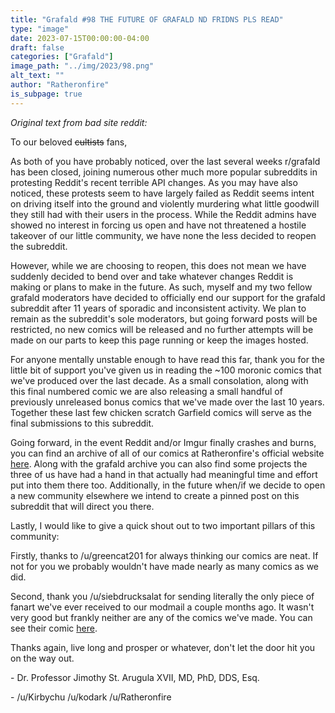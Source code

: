 ```yaml
---
title: "Grafald #98 THE FUTURE OF GRAFALD ND FRIDNS PLS READ"
type: "image"
date: 2023-07-15T00:00:00-04:00
draft: false
categories: ["Grafald"]
image_path: "../img/2023/98.png"
alt_text: ""
author: "Ratheronfire"
is_subpage: true
---
```


*Original text from bad site reddit:*

To our beloved ~~cultists~~ fans,   

As both of you have probably noticed, over the last several weeks r/grafald has been closed, joining numerous other much more popular subreddits in protesting Reddit's recent terrible API changes. As you may have also noticed, these protests seem to have largely failed as Reddit seems intent on driving itself into the ground and violently murdering what little goodwill they still had with their users in the process. While the Reddit admins have showed no interest in forcing us open and have not threatened a hostile takeover of our little community, we have none the less decided to reopen the subreddit.   

However, while we are choosing to reopen, this does not mean we have suddenly decided to bend over and take whatever changes Reddit is making or plans to make in the future. As such, myself and my two fellow grafald moderators have decided to officially end our support for the grafald subreddit after 11 years of sporadic and inconsistent activity. We plan to remain as the subreddit's sole moderators, but going forward posts will be restricted, no new comics will be released and no further attempts will be made on our parts to keep this page running or keep the images hosted.   

For anyone mentally unstable enough to have read this far, thank you for the little bit of support you've given us in reading the \~100 moronic comics that we've produced over the last decade. As a small consolation, along with this final numbered comic we are also releasing a small handful of previously unreleased bonus comics that we've made over the last 10 years. Together these last few chicken scratch Garfield comics will serve as the final submissions to this subreddit.

Going forward, in the event Reddit and/or Imgur finally crashes and burns, you can find an archive of all of our comics at Ratheronfire's official website [here](https://ratheronfire.com/). Along with the grafald archive you can also find some projects the three of us have had a hand in that actually had meaningful time and effort put into them there too. Additionally, in the future when/if we decide to open a new community elsewhere we intend to create a pinned post on this subreddit that will direct you there.   

Lastly, I would like to give a quick shout out to two important pillars of this community:   

Firstly, thanks to /u/greencat201 for always thinking our comics are neat. If not for you we probably wouldn't have made nearly as many comics as we did.   

Second, thank you /u/siebdrucksalat  for sending literally the only piece of fanart we've ever received to our modmail a couple months ago. It wasn't very good but frankly neither are any of the comics we've made. You can see their comic [here](https://i.imgur.com/sYLQRlW.png).  

Thanks again, live long and prosper or whatever, don't let the door hit you on the way out. 

\- Dr. Professor Jimothy St. Arugula XVII, MD, PhD, DDS, Esq.

\- /u/Kirbychu /u/kodark /u/Ratheronfire
